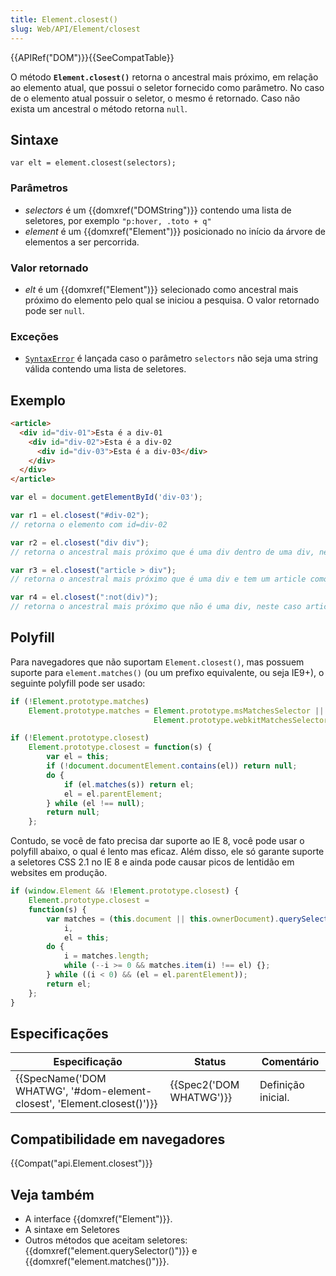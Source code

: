 ```yaml
---
title: Element.closest()
slug: Web/API/Element/closest
---
```

{{APIRef("DOM")}}{{SeeCompatTable}}

O método **`Element.closest()`** retorna o ancestral mais próximo, em relação ao elemento atual, que possui o seletor fornecido como parâmetro. No caso de o elemento atual possuir o seletor, o mesmo é retornado. Caso não exista um ancestral o método retorna `null`.

## Sintaxe

```
var elt = element.closest(selectors);
```

### Parâmetros

- _selectors_ é um {{domxref("DOMString")}} contendo uma lista de seletores, por exemplo `"p:hover, .toto + q"`
- _element_ é um {{domxref("Element")}} posicionado no início da árvore de elementos a ser percorrida.

### Valor retornado

- _elt_ é um {{domxref("Element")}} selecionado como ancestral mais próximo do elemento pelo qual se iniciou a pesquisa. O valor retornado pode ser `null`.

### Exceções

- [`SyntaxError`](/pt-BR/docs/Web/JavaScript/Reference/Global_Objects/SyntaxError) é lançada caso o parâmetro `selectors` não seja uma string válida contendo uma lista de seletores.

## Exemplo

```html
<article>
  <div id="div-01">Esta é a div-01
    <div id="div-02">Esta é a div-02
      <div id="div-03">Esta é a div-03</div>
    </div>
  </div>
</article>
```

```js
var el = document.getElementById('div-03');

var r1 = el.closest("#div-02");
// retorna o elemento com id=div-02

var r2 = el.closest("div div");
// retorna o ancestral mais próximo que é uma div dentro de uma div, nesse caso div-03 é retornada

var r3 = el.closest("article > div");
// retorna o ancestral mais próximo que é uma div e tem um article como elemento pai, nesse caso div-01 é retornada

var r4 = el.closest(":not(div)");
// retorna o ancestral mais próximo que não é uma div, neste caso article é retornado
```

## Polyfill

Para navegadores que não suportam `Element.closest()`, mas possuem suporte para `element.matches()` (ou um prefixo equivalente, ou seja IE9+), o seguinte polyfill pode ser usado:

```js
if (!Element.prototype.matches)
    Element.prototype.matches = Element.prototype.msMatchesSelector ||
                                Element.prototype.webkitMatchesSelector;

if (!Element.prototype.closest)
    Element.prototype.closest = function(s) {
        var el = this;
        if (!document.documentElement.contains(el)) return null;
        do {
            if (el.matches(s)) return el;
            el = el.parentElement;
        } while (el !== null);
        return null;
    };
```

Contudo, se você de fato precisa dar suporte ao IE 8, você pode usar o polyfill abaixo, o qual é lento mas eficaz. Além disso, ele só garante suporte a seletores CSS 2.1 no IE 8 e ainda pode causar picos de lentidão em websites em produção.

```js
if (window.Element && !Element.prototype.closest) {
    Element.prototype.closest =
    function(s) {
        var matches = (this.document || this.ownerDocument).querySelectorAll(s),
            i,
            el = this;
        do {
            i = matches.length;
            while (--i >= 0 && matches.item(i) !== el) {};
        } while ((i < 0) && (el = el.parentElement));
        return el;
    };
}
```

## Especificações

| Especificação                                                                                    | Status                           | Comentário         |
| ------------------------------------------------------------------------------------------------ | -------------------------------- | ------------------ |
| {{SpecName('DOM WHATWG', '#dom-element-closest', 'Element.closest()')}} | {{Spec2('DOM WHATWG')}} | Definição inicial. |

## Compatibilidade em navegadores

{{Compat("api.Element.closest")}}

## Veja também

- A interface {{domxref("Element")}}.
- A sintaxe em Seletores
- Outros métodos que aceitam seletores: {{domxref("element.querySelector()")}} e {{domxref("element.matches()")}}.

